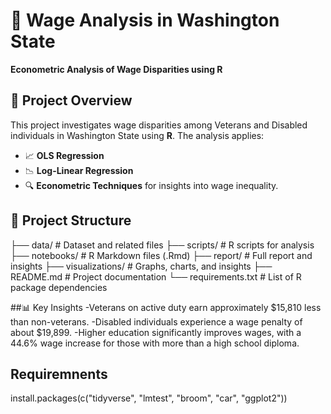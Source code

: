 # 💼 Wage Analysis in Washington State
**Econometric Analysis of Wage Disparities using R**

## 🚀 Project Overview
This project investigates wage disparities among Veterans and Disabled individuals in Washington State using **R**. The analysis applies:

- 📈 **OLS Regression**
- 📉 **Log-Linear Regression**
- 🔍 **Econometric Techniques** for insights into wage inequality.

## 📂 Project Structure
├── data/ # Dataset and related files
├── scripts/ # R scripts for analysis
├── notebooks/ # R Markdown files (.Rmd) 
├── report/ # Full report and insights
├── visualizations/ # Graphs, charts, and insights
├── README.md # Project documentation 
└── requirements.txt # List of R package dependencies

##📊 Key Insights
-Veterans on active duty earn approximately $15,810 less than non-veterans.
-Disabled individuals experience a wage penalty of about $19,899.
-Higher education significantly improves wages, with a 44.6% wage increase for those with more than a high school diploma.

## Requiremnents
install.packages(c("tidyverse", "lmtest", "broom", "car", "ggplot2"))



